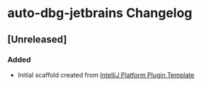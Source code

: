 <!-- Keep a Changelog guide -> https://keepachangelog.com -->

# auto-dbg-jetbrains Changelog

## [Unreleased]
### Added
- Initial scaffold created from [IntelliJ Platform Plugin Template](https://github.com/JetBrains/intellij-platform-plugin-template)
